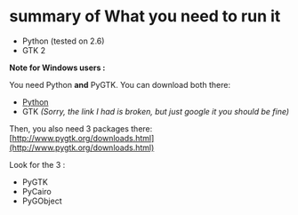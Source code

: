 # summary of What you need to run it

- Python (tested on 2.6)
- GTK 2

**Note for Windows users :**

You need Python **and** PyGTK.
You can download both there:
- [Python](http://www.python.org/download/)
- GTK *(Sorry, the link I had is broken, but just google it you should be fine)*

Then, you also need 3 packages there: [http://www.pygtk.org/downloads.html](http://www.pygtk.org/downloads.html)

Look for the 3 : 

- PyGTK
- PyCairo
- PyGObject
